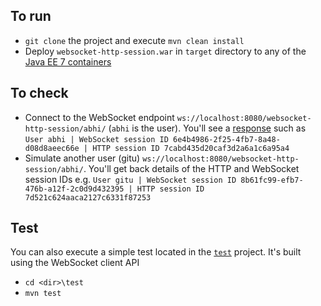 ## To run

- `git clone` the project and execute `mvn clean install`
- Deploy `websocket-http-session.war` in `target` directory to any of the [Java EE 7 containers](http://www.oracle.com/technetwork/java/javaee/overview/compatibility-jsp-136984.html)

## To check

- Connect to the WebSocket endpoint `ws://localhost:8080/websocket-http-session/abhi/` (`abhi` is the user). You'll see a [response](https://github.com/abhirockzz/websocket-http-session/blob/master/src/main/java/com/wordpress/abhirockzz/websocket/http_session/Service.java#L21) such as `User abhi | WebSocket session ID 6e4b4986-2f25-4fb7-8a48-d08d8aeec66e | HTTP session ID 7cabd435d20caf3d2a6a1c6a95a4`
- Simulate another user (gitu) `ws://localhost:8080/websocket-http-session/abhi/`. You'll get back details of the HTTP and WebSocket session IDs e.g. `User gitu | WebSocket session ID 8b61fc99-efb7-476b-a12f-2c0d9d432395 | HTTP session ID 7d521c624aaca2127c6331f87253`

## Test

You can also execute a simple test located in the [`test`](https://github.com/abhirockzz/websocket-http-session/blob/master/test/src/test/java/com/wordpress/abhirockzz/websocket/http_session/test/WebSocketEndpointConcurrencyTest.java#L58) project. It's built using the WebSocket client API

- `cd <dir>\test`
- `mvn test`
